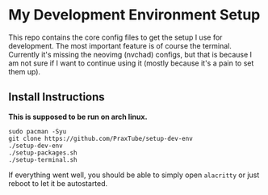# My Development Environment Setup

This repo contains the core config files to get the setup I use for development.
The most important feature is of course the terminal. Currently it's missing the neovimg (nvchad) configs, but that is because I am not sure if I want to continue using it (mostly because it's a pain to set them up).

## Install Instructions

**This is supposed to be run on arch linux.**

```
sudo pacman -Syu
git clone https://github.com/PraxTube/setup-dev-env
./setup-dev-env
./setup-packages.sh
./setup-terminal.sh
```

If everything went well, you should be able to simply open `alacritty`
or just reboot to let it be autostarted.
